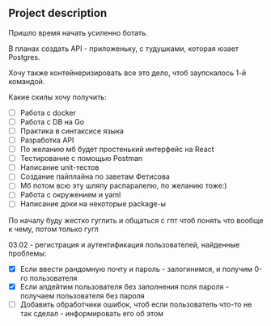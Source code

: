 ## Project description 

Пришло время начать усиленно ботать.

В планах создать API - приложеньку, с тудушками, которая юзает Postgres.

Хочу также контейнеризировать все это дело, чтоб заупскалось 1-й командой.

Какие скилы хочу получить:

- [ ] Работа с docker
- [ ] Работа с DB на Go
- [ ] Практика в синтаксисе языка
- [ ] Разработка API 
- [ ] По желанию мб будет простенький интерфейс на React
- [ ] Тестирование с помощью Postman 
- [ ] Написание unit-тестов
- [ ] Создание пайплайна по заветам Фетисова
- [ ] Мб потом всю эту шляпу распаралелю, по желанию тоже:)
- [ ] Работа с окружением и yaml
- [ ] Написание доки на некоторые package-ы

По началу буду жестко гуглить и общаться с гпт чтоб понять что вообще к чему, потом только гугл

03.02 - регистрация и аутентификация пользователей, найденные проблемы:
- [x] Если ввести рандомную почту и пароль - залогинимся, и получим 0-го пользователя
- [x] Если апдейтим пользователя без заполнения поля пароля - получаем пользователя без пароля
- [ ] Добавить обработчики ошибок, чтоб если пользователь что-то не так сделал - информировать его об этом